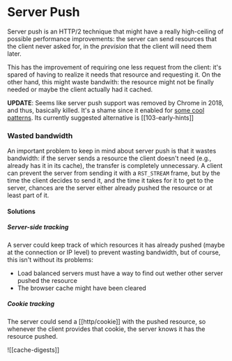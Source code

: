 # Server Push
Server push is an HTTP/2 technique that might have a really high-ceiling of possible performance improvements: the server can send resources that the client never asked for, in the *prevision* that the client will need them later. 

This has the improvement of requiring one less request from the client: it's spared of having to realize it needs that resource and requesting it. On the other hand, this might waste bandwith: the resource might not be finally needed or maybe the client actually had it cached.

**UPDATE**: Seems like server push support was removed by Chrome in 2018, and thus, basically killed. It's a shame since it enabled for [some cool patterns](https://evertpot.com/h2-push-for-apis/). Its currently suggested alternative is [[103-early-hints]]

### Wasted bandwidth
An important problem to keep in mind about server push is that it wastes bandwidth: if the server sends a resource the client doesn't need (e.g., already has it in its cache), the transfer is completely unnecessary. A client can prevent the server from sending it with a `RST_STREAM` frame, but by the time the client decides to send it, and the time it takes for it to get to the server, chances are the server either already pushed the resource or at least part of it.

#### Solutions

##### Server-side tracking
A server could keep track of which resources it has already pushed (maybe at the connection or IP level) to prevent wasting bandwidth, but of course, this isn't without its problems:

* Load balanced servers must have a way to find out wether other server pushed the resource
* The browser cache might have been cleared

##### Cookie tracking
The server could send a [[http/cookie]] with the pushed resource, so whenever the client provides that cookie, the server knows it has the resource pushed. 

![[cache-digests]]
